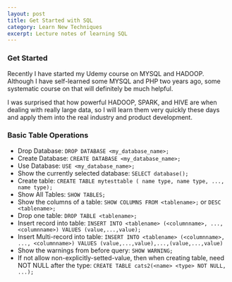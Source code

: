 ```yaml
---
layout: post
title: Get Started with SQL
category: Learn New Techniques
excerpt: Lecture notes of learning SQL
---
```


### Get Started
Recently I have started my Udemy course on MYSQL and HADOOP. Although I have self-learned some MYSQL and PHP two years ago, some systematic course on that will definitely be much helpful.

I was surprised that how powerful HADOOP, SPARK, and HIVE are when dealing with really large data, so I will learn them very quickly these days and apply them into the real industry and product development.

### Basic Table Operations

* Drop Database:  ``` DROP DATABASE <my_database_name>; ```
* Create Database: ```CREATE DATABASE <my_database_name>; ```
* Use Database: ```USE <my_database_name>;```
* Show the currently selected database: ```SELECT database();```
* Create table: ```CREATE TABLE mytesttable ( name type, name type, ..., name type);```
* Show All Tables: ```SHOW TABLES;```
* Show the columns of a table: ```SHOW COLUMNS FROM <tablename>;``` or ```DESC <tablename>;```
* Drop one table: ```DROP TABLE <tablename>;```
* Insert record into table: ```INSERT INTO <tablename> (<columnname>, ..., <columnname>) VALUES (value,...,value);```
* Insert Multi-record into table: ```INSERT INTO <tablename> (<columnname>, ..., <columnname>) VALUES (value,...,value),...,(value,...,value)```
* Show the warnings from before query: ```SHOW WARNING;```
* If not allow non-explicitly-setted-value, then when creating table, need NOT NULL after the type: ```CREATE TABLE cats2(<name> <type> NOT NULL, ...);```

